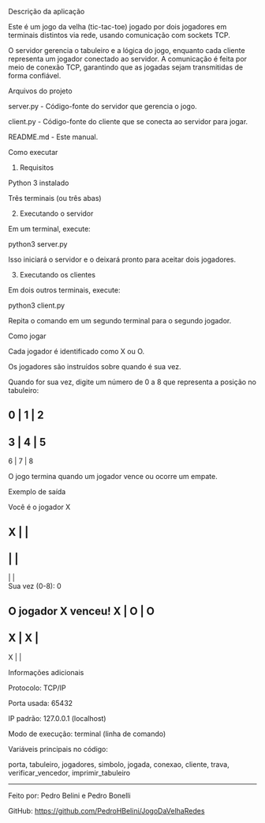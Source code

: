 Descrição da aplicação

Este é um jogo da velha (tic-tac-toe) jogado por dois jogadores em terminais distintos via rede, usando comunicação com sockets TCP.

O servidor gerencia o tabuleiro e a lógica do jogo, enquanto cada cliente representa um jogador conectado ao servidor. A comunicação é feita por meio de conexão TCP, garantindo que as jogadas sejam transmitidas de forma confiável.

Arquivos do projeto

server.py - Código-fonte do servidor que gerencia o jogo.

client.py - Código-fonte do cliente que se conecta ao servidor para jogar.

README.md - Este manual.

Como executar

1. Requisitos

Python 3 instalado

Três terminais (ou três abas)

2. Executando o servidor

Em um terminal, execute:

python3 server.py

Isso iniciará o servidor e o deixará pronto para aceitar dois jogadores.

3. Executando os clientes

Em dois outros terminais, execute:

python3 client.py

Repita o comando em um segundo terminal para o segundo jogador.

Como jogar

Cada jogador é identificado como X ou O.

Os jogadores são instruídos sobre quando é sua vez.

Quando for sua vez, digite um número de 0 a 8 que representa a posição no tabuleiro:

 0 | 1 | 2
-----------
 3 | 4 | 5
-----------
 6 | 7 | 8

O jogo termina quando um jogador vence ou ocorre um empate.

Exemplo de saída

Você é o jogador X

 X |   |  
-----------
   |   |  
-----------
   |   |  
Sua vez (0-8): 0

O jogador X venceu!
 X | O | O
-----------
 X | X |  
-----------
 X |   |  

Informações adicionais

Protocolo: TCP/IP

Porta usada: 65432

IP padrão: 127.0.0.1 (localhost)

Modo de execução: terminal (linha de comando)

Variáveis principais no código:

porta, tabuleiro, jogadores, simbolo, jogada, conexao, cliente, trava, verificar_vencedor, imprimir_tabuleiro

---

Feito por: Pedro Belini e Pedro Bonelli

GitHub: https://github.com/PedroHBelini/JogoDaVelhaRedes
